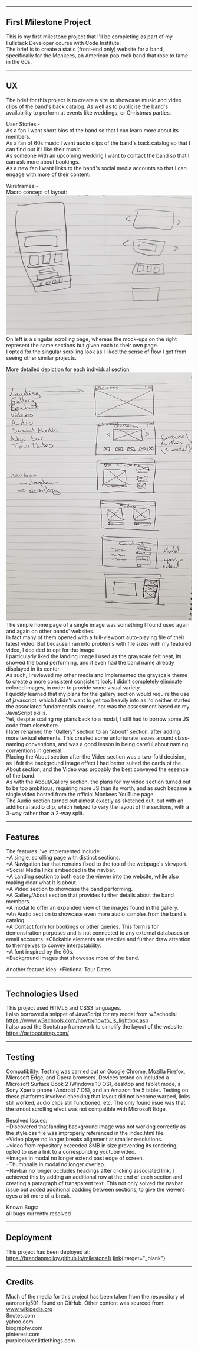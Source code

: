 -----------------------
First Milestone Project
-----------------------
This is my first milestone project that I'll be completing as part of my Fullstack Developer course with Code Institute.  
The brief is to create a static (front-end only) website for a band, specifically for the Monkees, an American pop rock band that rose to fame in the 60s.


-----------------------
UX
-----------------------
The brief for this project is to create a site to showcase music and video clips of the band's back catalog.
As well as to publicise the band's availability to perform at events like weddings, or Christmas parties.

User Stories:-  
As a fan I want short bios of the band so that I can learn more about its members.  
As a fan of 60s music I want audio clips of the band's back catalog so that I can find out if I like their music.  
As someone with an upcoming wedding I want to contact the band so that I can ask more about bookings.  
As a new fan I want links to the band's social media accounts so that I can engage with more of their content.

Wireframes:-  
Macro concept of layout:
![alt text](/assets/images/wireframes-macro.jpg)
On left is a singular scrolling page, whereas the mock-ups on the right represent the same sections but given each to their own page.  
I opted for the singular scrolling look as I liked the sense of flow I got from seeing other similar projects.

More detailed depiction for each individual section:
![alt text](/assets/images/wireframes-more-detail.jpg)
The simple home page of a single image was something I found used again and again on other bands' websites.  
In fact many of them opened with a full-viewport auto-playing file of their latest video. But because I ran into problems with file sizes with my featured video, I decided to opt for the image.  
I particularly liked the landing image I used as the grayscale felt neat, its showed the band performing, and it even had the band name already displayed in its center.  
As such, I reviewed my other media and implemented the grayscale theme to create a more consistent consistent look. I didn't completely eliminate colored images, in order to provide some visual variety.  
I quickly learned that my plans for the gallery section would require the use of javascript, which I didn't want to get too heavily into as I'd neither started the associated fundamentals course, nor was the assessment based on my JavaScript skills.  
Yet, despite scaling my plans back to a modal, I still had to borrow some JS code from elsewhere.  
I later renamed the "Gallery" section to an "About" section, after adding more textual elements. This created some unfortunate issues around class-naming conventions, and was a good lesson in being careful about naming conventions in general.  
Placing the About section after the Video section was a two-fold decision, as I felt the background image effect I had better suited the cards of the About section, and the Video was probably the best conveyed the essence of the band.  
As with the About/Gallery section, the plans for my video section turned out to be too ambitious, requiring more JS than its worth, and as such became a single video hosted from the official Monkees YouTube page.  
The Audio section turned out almost exactly as sketched out, but with an additional audio clip, which helped to vary the layout of the sections, with a 3-way rather than a 2-way split.  

-----------------------
Features
-----------------------
The features I've implemented include:  
*A single, scrolling page with distinct sections.  
*A Navigation bar that remains fixed to the top of the webpage's viewport.  
*Social Media links embedded in the navbar.  
*A Landing section to both ease the viewer into the website, while also making clear what it is about.  
*A Video section to showcase the band performing.  
*A Gallery/About section that provides further details about the band members.  
*A modal to offer an expanded view of the images found in the gallery.  
*An Audio section to showcase even more audio samples from the band's catalog.  
*A Contact form for bookings or other queries. This form is for demonstration purposes and is not connected to any external databases or email accounts.
*Clickable elements are reactive and further draw attention to themselves to convey interactability.  
*A font inspired by the 60s.  
*Background images that showcase more of the band.  

Another feature idea:
*Fictional Tour Dates

-----------------------
Technologies Used
-----------------------
This project used HTML5 and CSS3 languages.  
I also borrowed a snippet of JavaScript for my modal from w3schools:  
https://www.w3schools.com/howto/howto_js_lightbox.asp  
I also used the Bootstrap framework to simplify the layout of the website:  
https://getbootstrap.com/

-----------------------
Testing
-----------------------
Compatibility:
Testing was carried out on Google Chrome, Mozilla Firefox, Microsoft Edge, and Opera browsers.
Devices tested on included a Microsoft Surface Book 2 (Windows 10 OS), desktop and tablet mode, a Sony Xperia phone (Android 7 OS), and an Amazon fire 5 tablet.
Testing on these platforms involved checking that layout did not become warped, links still worked, audio clips still functioned, etc.
The only found iisue was that the smoot scrolling efect was not compatible with Microsoft Edge.

Resolved Issues:  
+Discovered that landing background image was not working correctly as the style.css file was improperly referenced in the index.html file.  
+Video player no longer breaks alignment at smaller resolutions.  
+video from repository exceeded 8MB in size preventing its rendering; opted to use a link to a corresponding youtube video.  
+Images in modal no longer extend past edge of screen.  
+Thumbnails in modal no longer overlap.  
+Navbar no longer occludes headings after clicking associated link, I achieved this by adding an additional row at the end of each section and creating a paragraph of transparent text. This not only solved the navbar issue but added additional padding between sections, to give the viewers eyes a bit more of a break.

Known Bugs:  
all bugs currently resolved

-----------------------
Deployment
-----------------------
This project has been deployed at:  
https://brendanmolloy.github.io/milestone1/
[link](https://brendanmolloy.github.io/milestone1/){:target="_blank"}

-----------------------
Credits
-----------------------
Much of the media for this project has been taken from the respository of aaronsnig501, found on GitHub.
Other content was sourced from:  
www.wikipedia.org  
8notes.com  
yahoo.com  
biography.com  
pinterest.com  
purpleclover.littlethings.com


